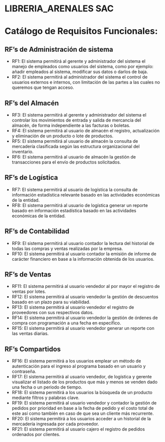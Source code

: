 # LIBRERIA_ARENALES SAC

# Catálogo de Requisitos Funcionales:

## RF’s de Administración de sistema

- RF1: El sistema permitirá al gerente y administrador del sistema el manejo de empleados como usuarios del sistema, como por ejemplo: añadir empleados al sistema, modificar sus datos o darlos de baja.
- RF2: El sistema permitirá al administrador del sistema el control de usuarios externos e internos, con limitación de las partes a las cuales no queremos que tengan acceso.

## RF’s del Almacén

- RF3: El sistema permitirá al gerente y administrador del sistema el controlar los movimientos de entrada y salida de mercancía del almacén, de forma independiente a las facturas o boletas.
- RF4: El sistema permitirá al usuario de almacén el registro, actualización y eliminación de un producto o lote de productos.
- RF5: El sistema permitirá al usuario de almacén la consulta de mercadería clasificada según las estructura organizacional del inventario.
- RF6: El sistema permitirá al usuario de almacén la gestión de transacciones para el envío de productos solicitados.

## RF’s de Logística

- RF7: El sistema permitirá al usuario de logística la consulta de información estadística relevante basado en las actividades económicas de la entidad.
- RF8: El sistema permitirá al usuario de logística generar un reporte basado en información estadística basado en las actividades económicas de la entidad.

## RF’s de Contabilidad

- RF9: El sistema permitirá al usuario contador la lectura del historial de todas las compras y ventas realizadas por la empresa.
- RF10: El sistema permitirá al usuario contador la emisión de informe de carácter financiero en base a la información obtenida de los usuarios.

## RF’s de Ventas

- RF11: El sistema permitirá al usuario vendedor al por mayor el registro de ventas por lotes.
- RF12: El sistema permitirá al usuario vendedor la gestión de descuentos basado en un plazo para su viabilidad.
- RF13: El sistema permitirá al usuario vendedor el registro de proveedores con sus respectivos datos.
- RF14: El sistema permitirá al usuario vendedor la gestión de órdenes de compra con programación a una fecha en específico.
- RF15: El sistema permitirá al usuario vendedor generar un reporte con las ventas diarias.

## RF’s Compartidos

- RF16: El sistema permitirá a los usuarios emplear un método de autenticación para el ingreso al programa basado en un usuario y contraseña.
- RF17: El sistema permitirá al usuario vendedor, de logística y gerente visualizar el listado de los productos que más y menos se venden dado una fecha o un periodo de tiempo.
- RF18: El sistema permitirá a los usuarios la búsqueda de un producto mediante filtros y palabras clave.
- RF19: El sistema permitirá al usuario vendedor y contador la gestión de pedidos por prioridad en base a la fecha de pedido y el costo total de este así como también en caso de que sea un cliente más recurrente.
- RF20: El sistema permitirá a los usuarios acceder a un historial de la mercadería ingresada por cada proveedor.
- RF21: El sistema permitirá al usuario cajero el registro de pedidos ordenados por clientes.







